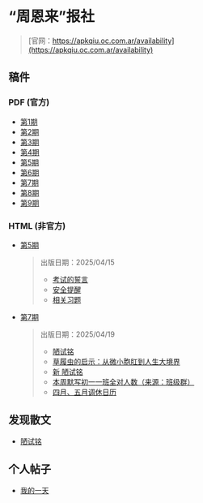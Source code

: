 # “周恩来”报社

> [官网：https://apkqiu.oc.com.ar/availability](https://apkqiu.oc.com.ar/availability)

## 稿件 

### PDF (官方)

- [第1期](https://apkqiu.oc.com.ar/availability/zhoubao/zhoubao1.pdf)
- [第2期](https://apkqiu.oc.com.ar/availability/zhoubao/zhoubao2.pdf)
- [第3期](https://apkqiu.oc.com.ar/availability/zhoubao/zhoubao3.pdf)
- [第4期](https://apkqiu.oc.com.ar/availability/zhoubao/zhoubao4.pdf)
- [第5期](https://apkqiu.oc.com.ar/availability/zhoubao/zhoubao5.pdf)
- [第6期](https://apkqiu.oc.com.ar/availability/zhoubao/zhoubao6.pdf)
- [第7期](https://apkqiu.oc.com.ar/availability/zhoubao/zhoubao7.pdf)
- [第8期](https://apkqiu.oc.com.ar/availability/zhoubao/zhoubao8.pdf)
- [第9期](https://apkqiu.oc.com.ar/availability/zhoubao/zhoubao9.pdf)

### HTML (非官方)
- [第5期](5)
    > 出版日期：2025/04/15
    >
    > - [考试的誓言](5#考试的誓言)
    > - [安全提醒](5#安全提醒)
    > - [相关习题](5#相关习题)

- [第7期](7)
    > 出版日期：2025/04/19
    >
    > - [陋试铭](7#陋试铭)
    > - [草履虫的启示：从微小胞肛到人生大境界](7#草履虫的启示：从微小胞肛到人生大境界)
    > - [新 陋试铭](7#新-陋试铭)
    > - [本周默写初一一班全对人数（来源：班级群）](7#本周默写初一一班全对人数（来源：班级群）)
    > - [四月、五月调休日历](7#四月、五月调休日历)
## 发现散文

- [陋试铭](interesting-1)

## 个人帖子

- [我的一天](personal-1)
